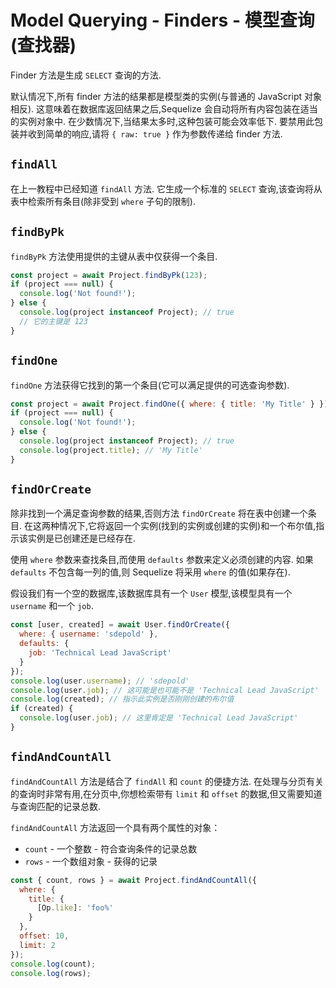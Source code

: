 # Model Querying - Finders - 模型查询(查找器)

Finder 方法是生成 `SELECT` 查询的方法.

默认情况下,所有 finder 方法的结果都是模型类的实例(与普通的 JavaScript 对象相反). 这意味着在数据库返回结果之后,Sequelize 会自动将所有内容包装在适当的实例对象中. 在少数情况下,当结果太多时,这种包装可能会效率低下. 要禁用此包装并收到简单的响应,请将 `{ raw: true }` 作为参数传递给 finder 方法.

## `findAll`

在上一教程中已经知道 `findAll` 方法. 它生成一个标准的 `SELECT` 查询,该查询将从表中检索所有条目(除非受到 `where` 子句的限制).

## `findByPk`

`findByPk` 方法使用提供的主键从表中仅获得一个条目.

```js
const project = await Project.findByPk(123);
if (project === null) {
  console.log('Not found!');
} else {
  console.log(project instanceof Project); // true
  // 它的主键是 123
}
```

## `findOne`

`findOne` 方法获得它找到的第一个条目(它可以满足提供的可选查询参数).

```js
const project = await Project.findOne({ where: { title: 'My Title' } });
if (project === null) {
  console.log('Not found!');
} else {
  console.log(project instanceof Project); // true
  console.log(project.title); // 'My Title'
}
```

## `findOrCreate`

除非找到一个满足查询参数的结果,否则方法 `findOrCreate` 将在表中创建一个条目. 在这两种情况下,它将返回一个实例(找到的实例或创建的实例)和一个布尔值,指示该实例是已创建还是已经存在.

使用 `where` 参数来查找条目,而使用 `defaults` 参数来定义必须创建的内容. 如果 `defaults` 不包含每一列的值,则 Sequelize 将采用 `where` 的值(如果存在).

假设我们有一个空的数据库,该数据库具有一个 `User` 模型,该模型具有一个 `username` 和一个 `job`.

```js
const [user, created] = await User.findOrCreate({
  where: { username: 'sdepold' },
  defaults: {
    job: 'Technical Lead JavaScript'
  }
});
console.log(user.username); // 'sdepold'
console.log(user.job); // 这可能是也可能不是 'Technical Lead JavaScript'
console.log(created); // 指示此实例是否刚刚创建的布尔值
if (created) {
  console.log(user.job); // 这里肯定是 'Technical Lead JavaScript'
}
```

## `findAndCountAll`

`findAndCountAll` 方法是结合了 `findAll` 和 `count` 的便捷方法. 在处理与分页有关的查询时非常有用,在分页中,你想检索带有 `limit` 和 `offset` 的数据,但又需要知道与查询匹配的记录总数.

`findAndCountAll` 方法返回一个具有两个属性的对象：

* `count` - 一个整数 - 符合查询条件的记录总数
* `rows` - 一个数组对象 - 获得的记录

```js
const { count, rows } = await Project.findAndCountAll({
  where: {
    title: {
      [Op.like]: 'foo%'
    }
  },
  offset: 10,
  limit: 2
});
console.log(count);
console.log(rows);
```